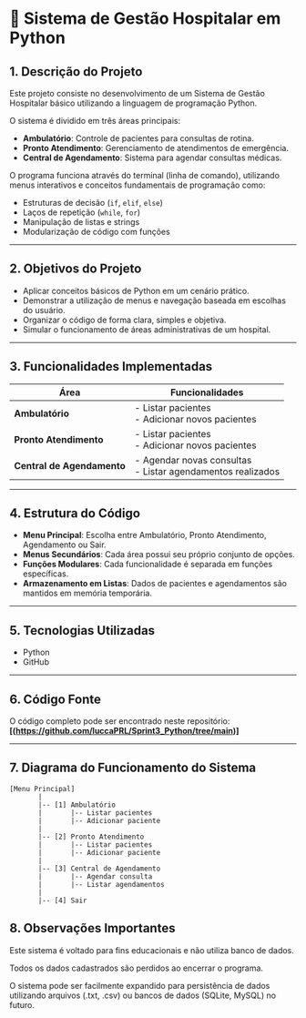 # 📄 Sistema de Gestão Hospitalar em Python

## 1. Descrição do Projeto
Este projeto consiste no desenvolvimento de um Sistema de Gestão Hospitalar básico utilizando a linguagem de programação Python.

O sistema é dividido em três áreas principais:
- **Ambulatório**: Controle de pacientes para consultas de rotina.
- **Pronto Atendimento**: Gerenciamento de atendimentos de emergência.
- **Central de Agendamento**: Sistema para agendar consultas médicas.

O programa funciona através do terminal (linha de comando), utilizando menus interativos e conceitos fundamentais de programação como:
- Estruturas de decisão (`if`, `elif`, `else`)
- Laços de repetição (`while`, `for`)
- Manipulação de listas e strings
- Modularização de código com funções

---

## 2. Objetivos do Projeto
- Aplicar conceitos básicos de Python em um cenário prático.
- Demonstrar a utilização de menus e navegação baseada em escolhas do usuário.
- Organizar o código de forma clara, simples e objetiva.
- Simular o funcionamento de áreas administrativas de um hospital.

---

## 3. Funcionalidades Implementadas

| Área                 | Funcionalidades                     |
|-----------------------|-------------------------------------|
| **Ambulatório**        | - Listar pacientes<br>- Adicionar novos pacientes |
| **Pronto Atendimento** | - Listar pacientes<br>- Adicionar novos pacientes |
| **Central de Agendamento** | - Agendar novas consultas<br>- Listar agendamentos realizados |

---

## 4. Estrutura do Código
- **Menu Principal**: Escolha entre Ambulatório, Pronto Atendimento, Agendamento ou Sair.
- **Menus Secundários**: Cada área possui seu próprio conjunto de opções.
- **Funções Modulares**: Cada funcionalidade é separada em funções específicas.
- **Armazenamento em Listas**: Dados de pacientes e agendamentos são mantidos em memória temporária.

---

## 5. Tecnologias Utilizadas
- Python
- GitHub

---

## 6. Código Fonte
O código completo pode ser encontrado neste repositório:  
**[(https://github.com/luccaPRL/Sprint3_Python/tree/main)]**

---

## 7. Diagrama do Funcionamento do Sistema
```plaintext
[Menu Principal]
       |
       |-- [1] Ambulatório
       |       |-- Listar pacientes
       |       |-- Adicionar paciente
       |
       |-- [2] Pronto Atendimento
       |       |-- Listar pacientes
       |       |-- Adicionar paciente
       |
       |-- [3] Central de Agendamento
       |       |-- Agendar consulta
       |       |-- Listar agendamentos
       |
       |-- [4] Sair
```
## 8. Observações Importantes
Este sistema é voltado para fins educacionais e não utiliza banco de dados.

Todos os dados cadastrados são perdidos ao encerrar o programa.

O sistema pode ser facilmente expandido para persistência de dados utilizando arquivos (.txt, .csv) ou bancos de dados (SQLite, MySQL) no futuro.


